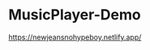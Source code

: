 # MusicPlayer-Demo

<a href ="https://newjeansnohypeboy.netlify.app/">
https://newjeansnohypeboy.netlify.app/
</a>

